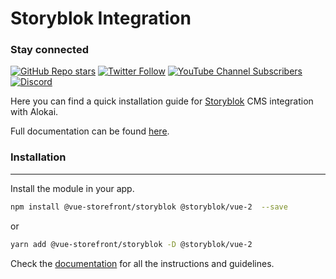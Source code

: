 # Storyblok Integration

### Stay connected

[![GitHub Repo stars](https://img.shields.io/github/stars/vuestorefront/vue-storefront?style=social)](https://github.com/vuestorefront/vue-storefront)
[![Twitter Follow](https://img.shields.io/twitter/follow/vuestorefront?style=social)](https://twitter.com/vuestorefront)
[![YouTube Channel Subscribers](https://img.shields.io/youtube/channel/subscribers/UCkm1F3Cglty3CE1QwKQUhhg?style=social)](https://www.youtube.com/c/VueStorefront)
[![Discord](https://img.shields.io/discord/770285988244750366?label=join%20discord&logo=Discord&logoColor=white)](https://discord.vuestorefront.io)

Here you can find a quick installation guide for [Storyblok](https://www.storyblok.com/) CMS integration with Alokai.

Full documentation can be found [here](https://docs.vuestorefront.io/storyblok).

### Installation

---

Install the module in your app.

```bash
npm install @vue-storefront/storyblok @storyblok/vue-2  --save
```

or

```bash
yarn add @vue-storefront/storyblok -D @storyblok/vue-2
```

Check the [documentation](https://docs.vuestorefront.io/storyblok) for all the instructions and guidelines.
